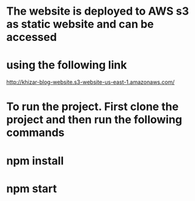 # The website is deployed to AWS s3 as static website and can be accessed
# using the following link

http://khizar-blog-website.s3-website-us-east-1.amazonaws.com/

# To run the project. First clone the project and then run the following commands

# npm install 

# npm start


